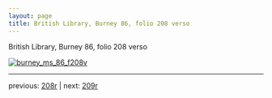 ```yaml
---
layout: page
title: British Library, Burney 86, folio 208 verso
---
```


British Library, Burney 86, folio 208 verso

[![burney_ms_86_f208v](http://www.homermultitext.org/iipsrv?IIIF=/project/homer/pyramidal/deepzoom/bl/burney86imgs/v1/burney_ms_86_f208v.tif/full/800,/0/default.jpg)](http://www.homermultitext.org/ict2/?urn=urn:cite2:bl:burney86imgs.v1:burney_ms_86_f208v) 

---

previous:  [208r](../208r/) | next: [209r](../209r/)